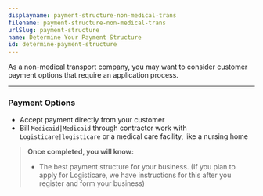 ```yaml
---
displayname: payment-structure-non-medical-trans
filename: payment-structure-non-medical-trans
urlSlug: payment-structure
name: Determine Your Payment Structure
id: determine-payment-structure
---
```


As a non-medical transport company, you may want to consider customer payment options that require an application process.

---

### Payment Options

- Accept payment directly from your customer
- Bill `Medicaid|Medicaid` through contractor work with `Logisticare|logisticare` or a medical care facility, like a nursing home

> **Once completed, you will know:**
>
> - The best payment structure for your business. (If you plan to apply for Logisticare, we have instructions for this after you register and form your business)
